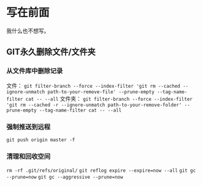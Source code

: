 # 写在前面
我什么也不想写。
## GIT永久删除文件/文件夹
### 从文件库中删除记录
文件：
`git filter-branch --force --index-filter 'git rm --cached --ignore-unmatch path-to-your-remove-file' --prune-empty --tag-name-filter cat -- --all`
文件夹：
`git filter-branch --force --index-filter 'git rm --cached -r --ignore-unmatch path-to-your-remove-folder' --prune-empty --tag-name-filter cat -- --all`

### 强制推送到远程
`git push origin master -f`
### 清理和回收空间
`rm -rf .git/refs/original/`
`git reflog expire --expire=now --all`
`git gc --prune=now`
`git gc --aggressive --prune=now`